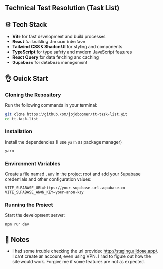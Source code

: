## Technical Test Resolution (Task List)

## ⚙️ Tech Stack

- **Vite** for fast development and build processes
- **React** for building the user interface
- **Tailwind CSS & Shadcn UI** for styling and components
- **TypeScript** for type safety and modern JavaScript features
- **React Query** for data fetching and caching
- **Supabase** for database management

## 👌 Quick Start

### Cloning the Repository

Run the following commands in your terminal:

```bash
git clone https://github.com/jojoboomer/tt-task-list.git
cd tt-task-list
```

### Installation

Install the dependencies (I use `yarn` as package manager):

```bash
yarn
```

### Environment Variables

Create a file named `.env` in the project root and add your Supabase credentials and other configuration values:

```env
VITE_SUPABASE_URL=https://your-supabase-url.supabase.co
VITE_SUPABASE_ANON_KEY=your-anon-key
```

### Running the Project

Start the development server:

```bash
npm run dev
```

## 📝 Notes

- I had some trouble checking the url provided http://staging.alldone.app/. I cant create an account, even using VPN. I had to figure out how the site would work. Forgive me if some features are not as expected.